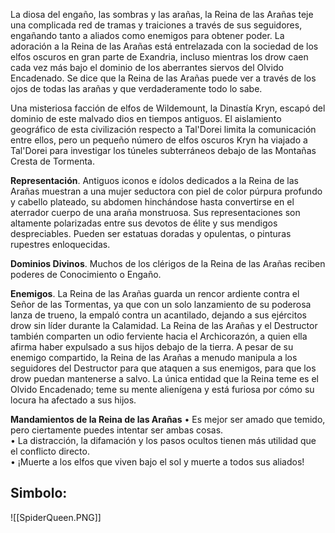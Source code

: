 La diosa del engaño, las sombras y las arañas, la Reina de las Arañas teje una complicada red de tramas y traiciones a través de sus seguidores, engañando tanto a aliados como enemigos para obtener poder. La adoración a la Reina de las Arañas está entrelazada con la sociedad de los elfos oscuros en gran parte de Exandria, incluso mientras los drow caen cada vez más bajo el dominio de los aberrantes siervos del Olvido Encadenado. Se dice que la Reina de las Arañas puede ver a través de los ojos de todas las arañas y que verdaderamente todo lo sabe.

Una misteriosa facción de elfos de Wildemount, la Dinastía Kryn, escapó del dominio de este malvado dios en tiempos antiguos. El aislamiento geográfico de esta civilización respecto a Tal'Dorei limita la comunicación entre ellos, pero un pequeño número de elfos oscuros Kryn ha viajado a Tal'Dorei para investigar los túneles subterráneos debajo de las Montañas Cresta de Tormenta.

**Representación**. Antiguos iconos e ídolos dedicados a la Reina de las Arañas muestran a una mujer seductora con piel de color púrpura profundo y cabello plateado, su abdomen hinchándose hasta convertirse en el aterrador cuerpo de una araña monstruosa. Sus representaciones son altamente polarizadas entre sus devotos de élite y sus mendigos despreciables. Pueden ser estatuas doradas y opulentas, o pinturas rupestres enloquecidas.

**Dominios Divinos**. Muchos de los clérigos de la Reina de las Arañas reciben poderes de Conocimiento o Engaño.

**Enemigos**. La Reina de las Arañas guarda un rencor ardiente contra el Señor de las Tormentas, ya que con un solo lanzamiento de su poderosa lanza de trueno, la empaló contra un acantilado, dejando a sus ejércitos drow sin líder durante la Calamidad. La Reina de las Arañas y el Destructor también comparten un odio ferviente hacia el Archicorazón, a quien ella afirma haber expulsado a sus hijos debajo de la tierra. A pesar de su enemigo compartido, la Reina de las Arañas a menudo manipula a los seguidores del Destructor para que ataquen a sus enemigos, para que los drow puedan mantenerse a salvo. La única entidad que la Reina teme es el Olvido Encadenado; teme su mente alienígena y está furiosa por cómo su locura ha afectado a sus hijos.

**Mandamientos de la Reina de las Arañas** 
	• Es mejor ser amado que temido, pero ciertamente puedes intentar ser ambas cosas. <br>
	• La distracción, la difamación y los pasos ocultos tienen más utilidad que el conflicto directo.<br> 
	• ¡Muerte a los elfos que viven bajo el sol y muerte a todos sus aliados!

## Simbolo:

![[SpiderQueen.PNG]]